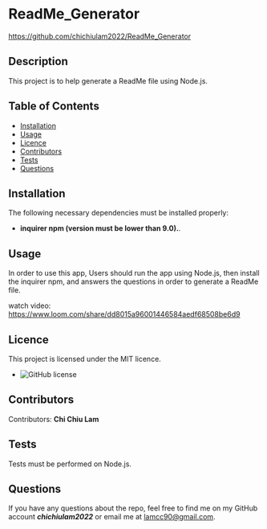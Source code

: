  
# ReadMe_Generator
https://github.com/chichiulam2022/ReadMe_Generator

## Description
This project is to help generate a ReadMe file using Node.js.

## Table of Contents 
* [Installation](#installation)
* [Usage](#usage)
* [Licence](#licence)
* [Contributors](#contributors)
* [Tests](#tests)
* [Questions](#questions)

## Installation
The following necessary dependencies must be installed properly: 
* <b>inquirer npm (version must be lower than 9.0).</b>.

## Usage
In order to use this app, Users should run the app using Node.js, then install the inquirer npm, and answers the questions in order to generate a ReadMe file.

watch video: https://www.loom.com/share/dd8015a96001446584aedf68508be6d9

## Licence
This project is licensed under the MIT licence. 
* ![GitHub license](https://img.shields.io/badge/license-MIT-blueviolet.svg)

## Contributors
​Contributors: <b>Chi Chiu Lam</b>

## Tests
Tests must be performed on Node.js.

## Questions
If you have any questions about the repo, feel free to find me on my GitHub account <b><i>chichiulam2022</b></i> or email me at lamcc90@gmail.com.
